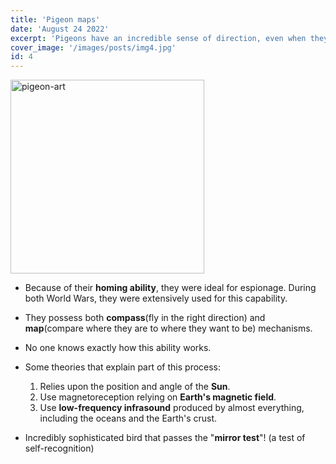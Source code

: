 ```yaml
---
title: 'Pigeon maps'
date: 'August 24 2022'
excerpt: 'Pigeons have an incredible sense of direction, even when they are thousands of kilometres away from their roost.'
cover_image: '/images/posts/img4.jpg'
id: 4
---
```


<img src='/images/posts/img4.jpg' width='310' alt='pigeon-art' />

- Because of their **homing ability**, they were ideal for espionage.
  During both World Wars, they were extensively used for this capability.
- They possess both **compass**(fly in the right direction) and **map**(compare where they are to where they want to be) mechanisms.
- No one knows exactly how this ability works.
- Some theories that explain part of this process:

  1. Relies upon the position and angle of the **Sun**.
  2. Use magnetoreception relying on **Earth's magnetic field**.
  3. Use **low-frequency infrasound** produced by almost everything, including the oceans and the Earth's crust.

- Incredibly sophisticated bird that passes the "**mirror test**"! (a test of self-recognition)
